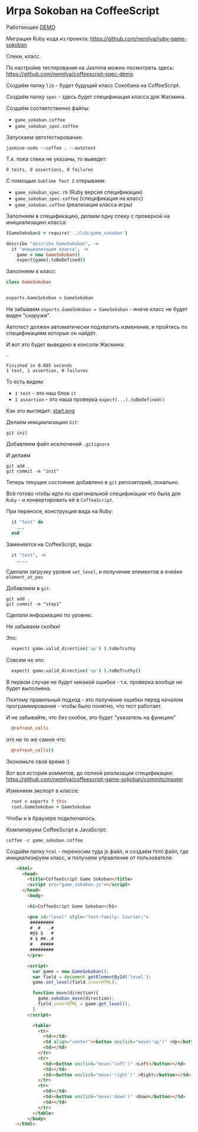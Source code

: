 ﻿Игра Sokoban на CoffeeScript
============================

Работающее [DEMO](http://nemilya.github.com/coffeescript-game-sokoban/game_sokoban.html)

Миграция Ruby кода из проекта: https://github.com/nemilya/ruby-game-sokoban

Спеки, класс.

По настройке тестирования на Jasmine можно посмотреть здесь:
https://github.com/nemilya/coffeescript-spec-demo

Создаём папку `lib` - будет будущий класс Сокобана на CoffeeScript.

Создаём папку `spec` - здесь будет спецификация класса для Жасмина.

Создаём соответственно файлы:

* `game_sokoban.coffee`
* `game_sokoban_spec.coffee`

Запускаем автотестирование:

    jasmine-node --coffee . --autotest


Т.к. пока спеки не указаны, то выведет:

    0 tests, 0 assertions, 0 failures


С помощью `Sublime Text 2` открываем:

* `game_sokoban_spec.rb` (Ruby версия спецификации)
* `game_sokoban_spec.coffee` (спецификация на класс)
* `game_sokoban.coffee` (реализация класса игры)


Заполняем в спецификацию, делаем одну спеку с проверкой на 
инициализацию класса:

```coffeescript
{GameSokoban} = require('../lib/game_sokoban')

describe "describe GameSokoban", ->
  it "инициализация класса", ->
    game = new GameSokoban()
    expect(game).toBeDefined()
```


Заполняем в класс:

```coffeescript
class GameSokoban


exports.GameSokoban = GameSokoban
```

Не забываем `exports.GameSokoban = GameSokoban` - иначе класс не будет виден "снаружи".

Автотест должен автоматически подхватить изменения, и пройтись по спецификациям
которые он найдёт.


И вот это будет выведено в консоли Жасмина:


    .

    Finished in 0.085 seconds
    1 test, 1 assertion, 0 failures


То есть видим:

* `1 test` - это наш блок `it`
* `1 assertion` - это наша проверка `expect(...).toBeDefined()`


Как это выглядит: <a href="https://raw.github.com/nemilya/coffeescript-game-sokoban/master/start.png">start.png</a>


Делаем инициализацию `Git`:

    git init


Добавляем файл исключений `.gitignore`


И делаем 

    git add .
    git commit -m "init"

Теперь текущее состояние добавлено в `git` репозиторий, локально.


Всё готово чтобы идти по оригинальной спецификации что была для `Ruby` - 
и конвертировать её в `CoffeeScript`.


При переносе, конструкция вида на Ruby:

```ruby
  it "text" do
    ...
  end
```

Заменяется на CoffeeScript, вида:

```coffeescript
  it "text", ->
    ....
```

Сделали загрузку уровня `set_level`, и получение элементов в ячейке `element_at_pos`

Добавляем в `git`:

    git add .
    git commit -m "step1"


Сделали информацию по уровню.


Не забываем скобки! 

Это:

```coffeescript
  expect( game.valid_direction('up') ).toBeTruthy
```

Совсем не это:

```coffeescript
  expect( game.valid_direction('up') ).toBeTruthy()
```

В первом случае не будет никакой ошибки - т.к. проверка вообще не будет выполнена.

Поэтому правильный подход - это получение ошибки перед началом программирования - чтобы
было понятно, что тест работает.


И не забывайте, что без скобок, это будет "указатель на функцию"

```coffeescript
  @refresh_cells
```

это не то же самое что:

```coffeescript
  @refresh_cells()
```

Экономьте своё время :)


Вот вся история коммитов, до полной реализации спецификации: https://github.com/nemilya/coffeescript-game-sokoban/commits/master


Изменяем экспорт в классе:

```coffeescript
  root = exports ? this
  root.GameSokoban = GameSokoban
```

Чтобы и в браузере подключалось.

Компилируем CoffeeScript в JavaScript:

    coffee -c game_sokoban.coffee

Создаём папку `html` - переносим туда js файл, и создаём html файл, 
где инициализируем класс, и получаем управление от пользователя:

```html
    <html>
      <head>
        <title>CoffeeScript Game Sokoban</title>
        <script src="game_sokoban.js"></script>
      </head>
        <body>

        <h1>CoffeeScript Game Sokoban</h1>

        <pre id="level" style="font-family: Courier;">
         #########
         #  #   .#
         #@$ $   #
         # $ ##..#
         #   #####
         #########
        </pre>

        <script>
          var game = new GameSokoban();
          var field = document.getElementById('level');
          game.set_level(field.innerHTML);

          function move(direction){
            game.sokoban_move(direction);
            field.innerHTML = game.get_level();
          }
        </script>

          <table>
            <tr>
              <td></td>
              <td align="center"><button onclick="move('up')" >Up</button></td>
              <td></td>
            </tr>
            <tr>
              <td><button onclick="move('left')" >Left</button></td>
              <td></td>
              <td><button onclick="move('right')" >Right</button></td>
            </tr>
            <tr>
              <td></td>
              <td><button onclick="move('down')" >Down</button></td>
              <td></td>
            </tr>
          </table>
        </body>
    </html>
```